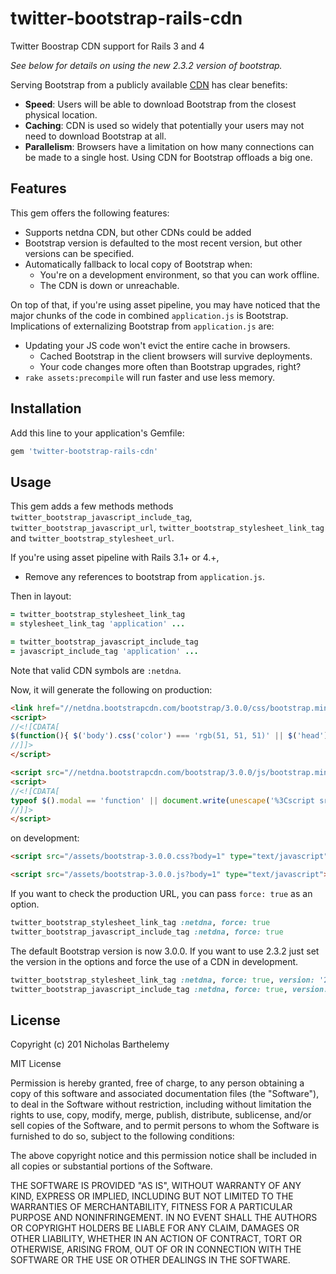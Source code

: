 # twitter-bootstrap-rails-cdn

Twitter Boostrap CDN support for Rails 3 and 4

*See below for details on using the new 2.3.2 version of bootstrap.*

Serving Bootstrap from a publicly available [CDN](http://en.wikipedia.org/wiki/Content_Delivery_Network) has clear benefits:

* **Speed**: Users will be able to download Bootstrap from the closest physical location.
* **Caching**: CDN is used so widely that potentially your users may not need to download Bootstrap at all.
* **Parallelism**: Browsers have a limitation on how many connections can be made to a single host. Using CDN for Bootstrap offloads a big one.

## Features

This gem offers the following features:

* Supports netdna CDN, but other CDNs could be added
* Bootstrap version is defaulted to the most recent version, but other versions can be specified.
* Automatically fallback to local copy of Bootstrap when:
  * You're on a development environment, so that you can work offline.
  * The CDN is down or unreachable.

On top of that, if you're using asset pipeline, you may have noticed that the major chunks of the code in combined `application.js` is Bootstrap. Implications of externalizing Bootstrap from `application.js` are:

* Updating your JS code won't evict the entire cache in browsers.
  * Cached Bootstrap in the client browsers will survive deployments.
  * Your code changes more often than Bootstrap upgrades, right?
* `rake assets:precompile` will run faster and use less memory.

## Installation

Add this line to your application's Gemfile:

```ruby
gem 'twitter-bootstrap-rails-cdn'
```

## Usage

This gem adds a few methods methods `twitter_bootstrap_javascript_include_tag`, `twitter_bootstrap_javascript_url`,
`twitter_bootstrap_stylesheet_link_tag` and `twitter_bootstrap_stylesheet_url`.

If you're using asset pipeline with Rails 3.1+ or 4.+,

- Remove any references to bootstrap from `application.js`.

Then in layout:

```ruby
= twitter_bootstrap_stylesheet_link_tag
= stylesheet_link_tag 'application' ...
```

```ruby
= twitter_bootstrap_javascript_include_tag
= javascript_include_tag 'application' ...
```

Note that valid CDN symbols are `:netdna`.

Now, it will generate the following on production:

```html
<link href="//netdna.bootstrapcdn.com/bootstrap/3.0.0/css/bootstrap.min.css" media="screen" rel="stylesheet" />
<script>
//<![CDATA[
$(function(){ $('body').css('color') === 'rgb(51, 51, 51)' || $('head').prepend('<link href="/stylesheets/bootstrap-3.0.0.min.css" media="screen" rel="stylesheet" />'); });
//]]>
</script>
```

```html
<script src="//netdna.bootstrapcdn.com/bootstrap/3.0.0/js/bootstrap.min.js"></script>
<script>
//<![CDATA[
typeof $().modal == 'function' || document.write(unescape('%3Cscript src="/javascripts/bootstrap-3.0.0.min.js">%3C/script>'))
//]]>
</script>
```

on development:

```html
<script src="/assets/bootstrap-3.0.0.css?body=1" type="text/javascript"></script>
```

```html
<script src="/assets/bootstrap-3.0.0.js?body=1" type="text/javascript"></script>
```

If you want to check the production URL, you can pass `force: true` as an option.

```ruby
twitter_bootstrap_stylesheet_link_tag :netdna, force: true
twitter_bootstrap_javascript_include_tag :netdna, force: true
```

The default Bootstrap version is now 3.0.0. If you want to use 2.3.2 just set the version in the options and force the use of a CDN in development.

```ruby
twitter_bootstrap_stylesheet_link_tag :netdna, force: true, version: '2.3.2'
twitter_bootstrap_javascript_include_tag :netdna, force: true, version: '2.3.2'
```

## License

Copyright (c) 201 Nicholas Barthelemy

MIT License

Permission is hereby granted, free of charge, to any person obtaining
a copy of this software and associated documentation files (the
"Software"), to deal in the Software without restriction, including
without limitation the rights to use, copy, modify, merge, publish,
distribute, sublicense, and/or sell copies of the Software, and to
permit persons to whom the Software is furnished to do so, subject to
the following conditions:

The above copyright notice and this permission notice shall be
included in all copies or substantial portions of the Software.

THE SOFTWARE IS PROVIDED "AS IS", WITHOUT WARRANTY OF ANY KIND,
EXPRESS OR IMPLIED, INCLUDING BUT NOT LIMITED TO THE WARRANTIES OF
MERCHANTABILITY, FITNESS FOR A PARTICULAR PURPOSE AND
NONINFRINGEMENT. IN NO EVENT SHALL THE AUTHORS OR COPYRIGHT HOLDERS BE
LIABLE FOR ANY CLAIM, DAMAGES OR OTHER LIABILITY, WHETHER IN AN ACTION
OF CONTRACT, TORT OR OTHERWISE, ARISING FROM, OUT OF OR IN CONNECTION
WITH THE SOFTWARE OR THE USE OR OTHER DEALINGS IN THE SOFTWARE.
